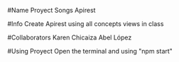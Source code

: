 #Name Proyect
Songs Apirest

#Info
Create Apirest using all concepts views in class

#Collaborators
Karen Chicaiza
Abel López

#Using Proyect
Open the terminal and using "npm start"